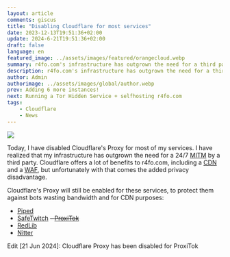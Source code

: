 ```yaml
---
layout: article
comments: giscus
title: "Disabling Cloudflare for most services"
date: 2023-12-13T19:51:36+02:00
update: 2024-6-21T19:51:36+02:00
draft: false
language: en
featured_image: ../assets/images/featured/orangecloud.webp
summary: r4fo.com's infrastructure has outgrown the need for a third party MITM
description: r4fo.com's infrastructure has outgrown the need for a third party MITM
author: Admin
authorimage: ../assets/images/global/author.webp
prev: Adding 6 more instances!
next: Running a Tor Hidden Service + selfhosting r4fo.com
tags:
    - Cloudflare
    - News
---
```


![](/assets/images/featured/orangecloud.webp)

Today, I have disabled Cloudflare's Proxy for most of my services. I have realized that my infrastructure has outgrown the need for a 24/7 [MITM](https://wikiless.r4fo.com/wiki/Man-in-the-middle_attack) by a third party. Cloudflare offers a lot of benefits to r4fo.com, including a [CDN](https://wikiless.r4fo.com/wiki/Content_delivery_network) and a [WAF](https://wikiless.r4fo.com/wiki/Web_application_firewall), but unfortunately with that comes the added privacy disadvantage.
<br>

Cloudflare's Proxy will still be enabled for these services, to protect them against bots wasting bandwidth and for CDN purposes:
- [Piped](https://piped.r4fo.com)
- [SafeTwitch](https://safetwitch.r4fo.com)
~~- [ProxiTok](https://proxitok.r4fo.com)~~
- [RedLib](https://redlib.r4fo.com)
- [Nitter](https://nitter.r4fo.com)

Edit [21 Jun 2024]: Cloudflare Proxy has been disabled for ProxiTok